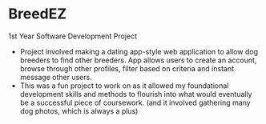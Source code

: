 # BreedEZ
1st Year Software Development Project

* Project involved making a dating app-style web application to allow dog breeders to find other breeders. App allows users to create an account, browse through other profiles, filter based on criteria and instant message other users.
* This was a fun project to work on as it allowed my foundational development skills and methods to flourish into what would eventually be a successful piece of coursework. (and it involved gathering many dog photos, which is always a plus)
